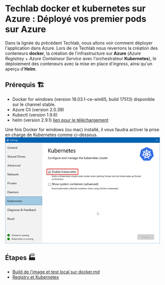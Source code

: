 # Techlab docker et kubernetes sur Azure : Déployé vos premier pods sur Azure

Dans la lignée du précédent Techlab, nous allons voir comment déployer l'application dans Azure. Lors de ce Techlab nous reverrons la création des conteneurs **docker**, la création de l'infrastructure sur **Azure** (_Azure Registrey_ + _Azure Containeur Service_ avec l'orchestrateur **Kubernetes**), le déploiement des conteneurs avec la mise en place d'_ingress_, ainsi qu'un aperçu d'**Helm**.

## Prérequis 🏗️

- Docker for windows (version 18.03.1-ce-win65, build 17513) disponible sur le channel stable.
- Azure Cli (version 2.0.39)
- Kubectl (version 1.9.6)
- helm (version 2.9.1) [lien pour le téléchargement](https://github.com/kubernetes/helm/releases/tag/v2.9.1)

Une fois Docker for windows (ou mac) installé, il vous faudra activer la prise en charge de Kubernetes comme ci-dessous.
![docker for windows kubernetes support](assets/docker-kubernetes-support.png)

## Étapes 🏭

<ul>
  <li><a href="./1 - Build de l'image et test local sur docker.md">Build de l'image et test local sur docker.md</a></li>
  <li><a href="./2 - Registry et Kubernetes.md">Registry et Kubernetes</a></li>
</ul>
